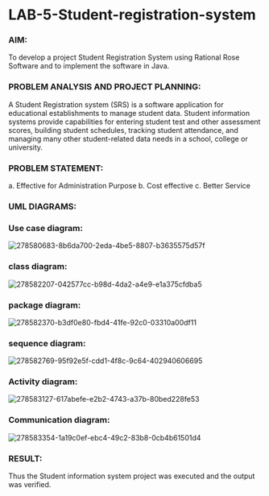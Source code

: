 # LAB-5-Student-registration-system
### AIM:
To develop a project Student Registration System using Rational Rose Software and to
implement the software in Java.
### PROBLEM ANALYSIS AND PROJECT PLANNING:
A Student Registration system (SRS) is a software application for educational
establishments to manage student data. Student information systems provide capabilities for
entering student test and other assessment scores, building student schedules, tracking student
attendance, and managing many other student-related data needs in a school, college or
university.
### PROBLEM STATEMENT:
a. Effective for Administration Purpose
b. Cost effective
c. Better Service
### UML DIAGRAMS:
### Use case diagram:
![278580683-8b6da700-2eda-4be5-8807-b3635575d57f](https://github.com/AdhithiyanK/LAB-5-Student-registration-system/assets/121029258/79938b48-0286-4432-ad24-d5126448be28)
### class diagram:
![278582207-042577cc-b98d-4da2-a4e9-e1a375cfdba5](https://github.com/AdhithiyanK/LAB-5-Student-registration-system/assets/121029258/17e73b66-942f-4fcd-a526-ad748c2cb13d)
### package diagram:
![278582370-b3df0e80-fbd4-41fe-92c0-03310a00df11](https://github.com/AdhithiyanK/LAB-5-Student-registration-system/assets/121029258/7264d26a-24f4-4f0b-bf1d-45e11b0cdd45)
### sequence diagram:
![278582769-95f92e5f-cdd1-4f8c-9c64-402940606695](https://github.com/AdhithiyanK/LAB-5-Student-registration-system/assets/121029258/be331db3-c8b6-4b0d-ad8a-1cc3f67b4664)
### Activity diagram:
![278583127-617abefe-e2b2-4743-a37b-80bed228fe53](https://github.com/AdhithiyanK/LAB-5-Student-registration-system/assets/121029258/21d167bc-a38a-4801-b432-6966bde4e614)
### Communication diagram:
![278583354-1a19c0ef-ebc4-49c2-83b8-0cb4b61501d4](https://github.com/AdhithiyanK/LAB-5-Student-registration-system/assets/121029258/d40e4fc5-dfe1-472f-be18-9813a6b5a157)

### RESULT:
Thus the Student information system project was executed and the output was
verified.

